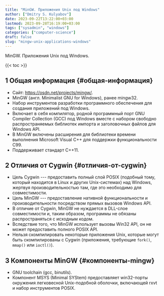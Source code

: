 ```yaml
---
title: "MinGW. Приложения Unix под Windows"
author: ["Dmitry S. Kulyabov"]
date: 2023-09-22T13:22:00+03:00
lastmod: 2023-09-28T16:19:00+03:00
tags: ["sysadmin", "windows"]
categories: ["computer-science"]
draft: false
slug: "mingw-unix-applications-windows"
---
```


MinGW. Приложения Unix под Windows.

<!--more-->

{{< toc >}}


## <span class="section-num">1</span> Общая информация {#общая-информация}

-   Сайт: <https://osdn.net/projects/mingw/>.
-   MinGW (англ. Minimalist GNU for Windows), ранее mingw32.
-   Набор инструментов разработки программного обеспечения для создания приложений под Windows.
-   Включает в себя компилятор, родной программный порт GNU Compiler Collection (GCC) под Windows вместе с набором свободно распространяемых библиотек импорта и заголовочных файлов для Windows API.
-   В MinGW включены расширения для библиотеки времени выполнения Microsoft Visual C++ для поддержки функциональности C99.
-   Поддерживает стандарт C++11.


## <span class="section-num">2</span> Отличия от Cygwin {#отличия-от-cygwin}

-   Цель Cygwin --- предоставить полный слой POSIX (подобный тому, который находится в Linux и других Unix-системах) над Windows, жертвуя производительностью там, где это необходимо для совместимости.
-   Цель MinGW --- предоставление нативной функциональности и производительности посредством прямых вызовов Windows API.
-   В отличие от Cygwin, MinGW не нуждается в DLL-слое совместимости и, таким образом, программы не обязаны распространяться с исходным кодом.
-   Вследствие того, что MinGW использует вызовы Win32 API, он не может предоставить полного POSIX API.
-   Нельзя скомпилировать некоторые приложения Unix, которые могут быть скомпилированы с Cygwin (приложения, требующие `fork()`, `mmap()` или `ioctl()`).


## <span class="section-num">3</span> Компоненты MinGW {#компоненты-mingw}

-   GNU toolchain (gcc, binutils).
-   Компонент MSYS (Minimal SYStem) предоставляет win32-порты окружения легковесной Unix-подобной оболочки, включающей rxvt и набор инструментов POSIX.
